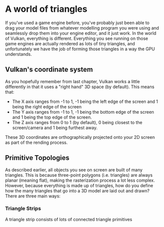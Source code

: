 # A world of triangles
If you've used a game engine before, you've probably just been able to drag your model files from whatever modelling program you were using and seamlessly drop them into your engine editor, and it just work. In the world of Vulkan, everything is different. Everything you see running on those game engines are actually rendered as lots of tiny triangles, and unfortunately we have the job of forming those triangles in a way the GPU understands.

## Vulkan's coordinate system
As you hopefully remember from last chapter, Vulkan works a little differently in that it uses a "right hand" 3D space (by default). This means that:
- The X axis ranges from -1 to 1, -1 being the left edge of the screen and 1 being the right edge of the screen
- The Y axis ranges from -1 to 1, -1 being the bottom edge of the screen and 1 being the top edge of the screen.
- The Z axis ranges from 0 to 1 (by default), 0 being closest to the screen/camera and 1 being furthest away.

These 3D coordinates are orthographically projected onto your 2D screen as part of the rending process.

## Primitive Topologies
As described earlier, all objects you see on screen are built of many triangles. This is because three-point polygons (i.e. triangles) are always planar (meaning flat), making the rasterization process a lot less complex. However, because everything is made up of triangles, how do you define how the many triangles that go into a 3D model are laid out and drawn? There are three main ways:

### Triangle Strips
A triangle strip consists of lots of connected triangle primitives <TODO continue>